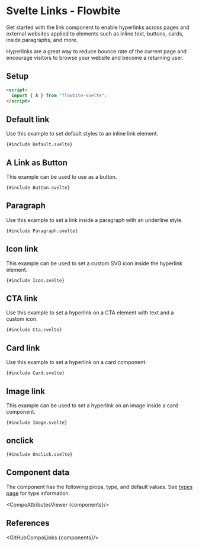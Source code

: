 # Svelte Links - Flowbite

Get started with the link component to enable hyperlinks across pages and external websites applied to elements such as inline text, buttons, cards, inside paragraphs, and more.

Hyperlinks are a great way to reduce bounce rate of the current page and encourage visitors to browse your website and become a returning user.

## Setup

```html
<script>
  import { A } from "flowbite-svelte";
</script>
```

## Default link

Use this example to set default styles to an inline link element.

```svelte
{#include Default.svelte}
```

## A Link as Button

This example can be used to use as a button.

```svelte
{#include Button.svelte}
```

## Paragraph

Use this example to set a link inside a paragraph with an underline style.

```svelte
{#include Paragraph.svelte}
```

## Icon link

This example can be used to set a custom SVG icon inside the hyperlink element.

```svelte
{#include Icon.svelte}
```

## CTA link

Use this example to set a hyperlink on a CTA element with text and a custom icon.

```svelte
{#include Cta.svelte}
```

## Card link

Use this example to set a hyperlink on a card component.

```svelte
{#include Card.svelte}
```

## Image link

This example can be used to set a hyperlink on an image inside a card component.

```svelte
{#include Image.svelte}
```

## onclick

```svelte
{#include Onclick.svelte}
```

## Component data

The component has the following props, type, and default values. See [types page](/docs/pages/typescript) for type information.

<CompoAttributesViewer {components}/>

## References

<GitHubCompoLinks {components}/>
